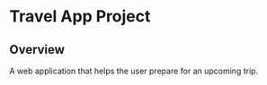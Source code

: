 # Travel App Project

## Overview

A web application that helps the user prepare for an upcoming trip.
